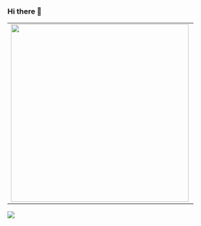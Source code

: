 ### Hi there 👋

<center>
  <table>
    <tr>
        <td><img width="400px" align="left" src="https://github-readme-stats.vercel.app/api/top-langs/?username=juniortads&hide=html&layout=compact&theme=buefy" /> 
  </table>
</center>  

![](https://komarev.com/ghpvc/?username=juniortads&color=blue&style=flat)
